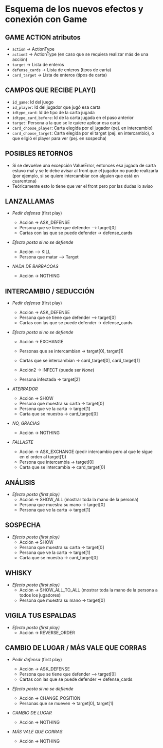 # Esquema de los nuevos efectos y conexión con Game

## **GAME ACTION atributos**

- `action` -> ActionType
- `action2` -> ActionType (en caso que se requiera realizar más de una acción)
- `target` -> Lista de enteros
- `defense_cards` -> Lista de enteros (tipos de carta)
- `card_target` -> Lista de enteros (tipos de carta)

## CAMPOS QUE RECIBE PLAY()

- `id_game`: Id del juego
- `id_player`: Id del jugador que jugó esa carta
- `idtype_card`: Id de tipo de la carta jugada
- `idtype_card_before`: Id de la carta jugada en el paso anterior
- `target`: Persona a la que se le quiere aplicar esa carta
- `card_choose_player`: Carta elegida por el jugador (pej. en intercambio)
- `card_choose_target`: Carta elegida por el target (pej. en intercambio), o que eligió el player para ver (pej. en sospecha)

## **POSIBLES RETORNOS**

- Si se devuelve una excepción ValueError, entonces esa jugada de carta estuvo mal y se le debe avisar al front que el jugador no puede realizarla (por ejemplo, si se quiere intercambiar con alguien que está en cuarentena)
- Teóricamente esto lo tiene que ver el front pero por las dudas lo aviso

## **LANZALLAMAS**

- _Pedir defensa_ (first play)
    - Acción -> ASK_DEFENSE
    - Persona que se tiene que defender --> target[0]
    - Cartas con las que se puede defender -> defense_cards

- _Efecto posta si no se defiende_
    - Acción --> KILL
    - Persona que matar --> Target

- _NADA DE BARBACOAS_
    - Acción -> NOTHING

## **INTERCAMBIO / SEDUCCIÓN**

- _Pedir defensa_ (first play)
    - Acción -> ASK_DEFENSE
    - Persona que se tiene que defender --> target[0]
    - Cartas con las que se puede defender -> defense_cards

- _Efecto posta si no se defiende_
    - Acción -> EXCHANGE
    - Personas que se intercambian -> target[0], target[1]
    - Cartas que se intercambian -> card_target[0], card_target[1]

    - Acción2 -> INFECT (puede ser _None_)
    - Persona infectada -> target[2]

- _ATERRADOR_
    - Acción -> SHOW
    - Persona que muestra su carta -> target[0]
    - Persona que ve la carta -> target[1]
    - Carta que se muestra -> card_target[0]

- _NO, GRACIAS_
    - Acción -> NOTHING

- _FALLASTE_
    - Acción -> ASK_EXCHANGE (pedir intercambio pero al que le sigue en el orden al target[1])
    - Persona que intercambia -> target[0]
    - Carta que se intercambia -> card_target[0]

## **ANÁLISIS**

- _Efecto posta (first play)_
    - Acción -> SHOW_ALL (mostrar toda la mano de la persona)
    - Persona que muestra su mano -> target[0]
    - Persona que ve la carta -> target[1]

## **SOSPECHA**

- _Efecto posta (first play)_
    - Acción -> SHOW
    - Persona que muestra su carta -> target[0]
    - Persona que ve la carta -> target[1]
    - Carta que se muestra -> card_target[0]

## **WHISKY**

- _Efecto posta (first play)_
    - Acción -> SHOW_ALL_TO_ALL (mostrar toda la mano de la persona a todos los jugadores)
    - Persona que muestra su mano -> target[0]

## **VIGILA TUS ESPALDAS**

- _Efecto posta (first play)_
    - Acción -> REVERSE_ORDER

## **CAMBIO DE LUGAR / MÁS VALE QUE CORRAS**

- _Pedir defensa_ (first play)
    - Acción -> ASK_DEFENSE
    - Persona que se tiene que defender --> target[0]
    - Cartas con las que se puede defender -> defense_cards

- _Efecto posta si no se defiende_
    - Acción -> CHANGE_POSITION
    - Personas que se mueven -> target[0], target[1]

- _CAMBIO DE LUGAR_
    - Acción -> NOTHING
- _MÁS VALE QUE CORRAS_
    - Acción -> NOTHING
